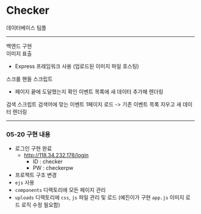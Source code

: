 # Checker
데이터베이스 팀플

----         
백엔드 구현 <br>
이미지 표출
- Express 프레임워크 사용 (업로드된 이미지 파일 호스팅)

스크롤 핸들 스크립트
- 페이지 끝에 도달했는지 확인
이벤트 목록에 새 데이터 추가해 렌더링

검색 스크립트
검색어에 맞는 이벤트 1페이지 로드
-> 기존 이벤트 목록 지우고 새 데이터 렌더링



----
### 05-20 구현 내용

- 로그인 구현 완료
  - http://118.34.232.178/login
    - ID : checker
    - PW : checkerpw
-  프로젝트 구조 변경
  - `ejs` 사용
  - `components` 디렉토리에 모든 페이지 관리
  - `uploads` 디렉토리에 `css`, `js` 파일 관리 및 로드 (예진이가 구현 `app.js` 이미지 로드 로직 수정 필요함)